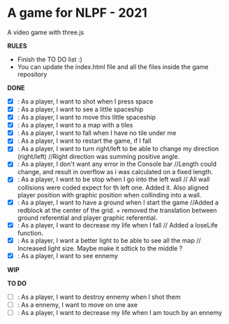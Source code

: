 A game for NLPF - 2021
===========================

A video game with three.js

**RULES**
- Finish the TO DO list :)
- You can update the index.html file and all the files inside the game repository

**DONE**

- [X] : As a player, I want to shot when I press space
- [X] : As a player, I want to see a little spaceship
- [X] : As a player, I want to move this little spaceship
- [X] : As a player, I want to a map with a tiles
- [X] : As a player, I want to fall when I have no tile under me
- [X] : As a player, I want to restart the game, if I fall
- [X] : As a player, I want to turn right/left to be able to change my direction (right/left) //Right direction was summing positive angle.
- [X] : As a player, I don't want any error in the Console bar //Length could change, and result in overflow as i was calculated on a fixed length.
- [X] : As a player, I want to be stop when I go into the left wall // All wall collisions were coded expect for th left one. Added it. Also aligned player position with graphic position when collinding into a wall.
- [X] : As a player, I want to have a ground when I start the game //Added a redblock at the center of the grid. + removed the translation between ground referential and player graphic referential.
- [X] : As a player, I want to decrease my life when I fall // Added a loseLife function.
- [X] : As a player, I want a better light to be able to see all the map // Increased light size. Maybe make it sdtick to the middle ?
- [X] : As a player, I want to see ennemy

**WIP**

**TO DO**

- [ ] : As a player, I want to destroy ennemy when I shot them
- [ ] : As a ennemy, I want to move on one axe
- [ ] : As a player, I want to decrease my life when I am touch by an ennemy
